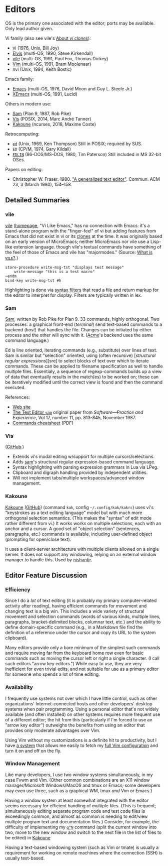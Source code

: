 Editors
=======

OS is the primary one associated with the editor; ports may be available.
Only lead author given.

Vi family (also see vile's [About _vi clones_][vile vi-clones]):
- vi (1976, Unix, Bill Joy)
- [Elvis][] (multi-OS, 1990, Steve Kirkendall)
- [vile](#vile) (multi-OS, 1991, Paul Fox, Thomas Dickey)
- [Vim][] (multi-OS, 1991, Bram Moolenaar)
- nvi (Unix, 1994, Keith Bostic)

Emacs family:
- [Emacs][] (multi-OS, 1976, David Moon and Guy L. Steele Jr.)
- [XEmacs][] (multi-OS, 1991, Lucid)

Others in modern use:
- [Sam](#sam) (Plan 9, 1987, Rob Pike)
- [Vis](#vis) (POSIX, 2014, Marc André Tanner)
- [Kakoune](#kakoune) (ncurses, 2018, Maxime Coste)

Retrocomputing:
- [`ed`][] (Unix, 1969, Ken Thompson) Still in POSIX; required by SUS.
- `ED` (CP/M, 1974, Gary Kildall)
- [`EDLIN`][] (86-DOS/MS-DOS, 1980, Tim Paterson) Still included in MS
  32-bit OSes.

Papers on editing:
- Christopher W. Fraser. 1980. ["A generalized text editor"][fraser80].
  Commun. ACM 23, 3 (March 1980), 154–158.


Detailed Summaries
------------------

### vile

[vile][] ([homepage][vile home], "Vi Like Emacs," has no connection with
Emacs: it's a stand-alone program with the "finger-feel" of vi but adding
features from Emacs that did not exist in vi or its [clones][vile
vi-clones] at the time. It was originally based on an early version of
MicroEmacs; neither MicroEmacs nor vile use a Lisp-like extension language.
though vile's textual commands have something of the feel of those of Emacs
and vile has "majormodes." (Source: [What is ᴠɪʟᴇ?][vile faq].)

    store-procedure write-msg-tst "displays test message"
        write-message "this is a test macro"
    ~endm
    bind-key write-msg-tst #h

Highlighting is done via [syntax filters][vile synfil] that read a file and
return markup for the editor to interpret for display. Filters are
typically written in lex.

### Sam

[Sam], written by Rob Pike for Plan 9. 33 commands, highly orthogonal. Two
processes: a graphical front-end (_terminal_) send text-based commands to a
backend (_host_) that handles the file. Changes can be initiated by either
process and the other will sync with it. ([Acme]'s backend uses the same
command language.)

Ed is line oriented, iterating commands (e.g., substitute) over lines of
text. Sam is similar but "selection" oriented, using (often recursive)
[_structural regular expressions_][sre] to select blocks of text over which
to iterate commands. These can be applied to filename specification as well
to handle multiple files. Essentialy, a sequence of regexp-commands builds
up a view of data that eventually results in the match(es) to be worked on;
these can be iteratively modified until the correct view is found and then
the command executed.

References:
- [Web site](http://sam.cat-v.org/)
- [The Text Editor `sam`][sam paper] original paper from _Software—Practice
  and Experience_, Vol 17, number 11, pp. 813-845, November 1987.
- [Commands cheatsheet][sam refcard] (PDF)

### Vis

([GitHub][vis].)
- Extends vi's modal editing w/support for multiple cursors/selections.
- Adds [sam](#sam)'s structural regular expression-based command language.
- Syntax highlighting with parsing expression grammars in Lua via LPeg.
- Clipboard and digraph handling provided by independent utilities.
- Will not implement tabs/multiple workspaces/advanced window management.

### Kakoune

[Kakoune][kak home] ([GitHub][kak gh]) (command `kak`, config
`~/.config/kak/kakrc`) uses vi's "keystrokes as a text editing language"
model but with much more orthogonal selection semantics. (This makes the
"syntax" of edit mode rather different from vi.) It works works on multiple
selections, each with an anchor and a cursor. A good set of "object
selection" (sentences, paragraphs, etc.) commands is available, including
user-defined object (prompting for open/close text).

It uses a client-server architecture with multiple clients allowed on a
single server. It does not support any windowing, relying on an external
window manager to handle this. Used by [nishantjr].


Editor Feature Discussion
-------------------------

### Efficiency

Since I do a _lot_ of text editing (it is probably my primary
computer-related activity after reading), having efficient commands for
movement and changing text is a big win. This includes a wide variety of
structural movement and selection commands (words of various kinds,
multiple lines, paragraphs, bracket-delimited blocks, columnar text, etc.)
and the ability to define domain-specific command (e.g., in a Markdown file
find the definition of a reference under the cursor and copy its URL to the
system clipboard).

Many editors provide only a bare minimum of the simplest such commands and
require moving far from the keyboard home row even for basic commands such
as moving the cursor left or right a single character. (I call such editors
"arrow key editors.") While easy to use, they are very inefficient for even
trivial edits, and not suitable for use as a primary editor for someone who
spends a lot of time editing.

### Availability

I frequently use systems not over which I have little control, such as
other organizations' Internet-connected hosts and other developers' desktop
systems when pair programming. Using a personal editor that's not widely
available (and often installed) on other systems requires more frequent use
of a different editor; the hit from this (particularly if I'm forced to use
an "arrow key editor") outweighs the benefits from  using an editor that
provides only moderate advantages over Vim.

Using Vim without my customizations is a definite hit to productivity, but
I have [a system][dot-home] that allows me easily to fetch my [full Vim
configuration][dot-home cjs0] and turn it on and off on the fly.

### Window Management

Like many developers, I use two window systems simultaneously, in my case
Fvwm and Vim. (Other common combinations are an X11 window
manager/Microsoft Windows/MacOS and tmux or Emacs; some developers may even
use three, such as a graphical WM, tmux _and_ Vim or Emacs.)

Having a window system at least somewhat integrated with the editor seems
necessary for efficient handling of multiple files. (This is frequent;
simultaneously editing separate program code and test code files is
exceedingly common, and almost as common is needing to edit/view multiple
program text and documentation files.) Consider, for example, the
difficulty of implementing my [`q^N`][dot-home cjs0 q^N] command (split the
current window into two, move to the new window and switch to the next file
in the list of files to be edited) in [Kakoune](#kakoune)

Having a text-based windowing system (such as Vim or tmate) is usually a
requirement for working on remote machines where the connection (SSH) is
usually text-based.



<!-------------------------------------------------------------------->
[Elvis]: https://en.wikipedia.org/wiki/Elvis_(text_editor)
[vim]: ./vim.md

[emacs]: ./emacs.md
[xemacs]: https://en.wikipedia.org/wiki/XEmacs

[`EDLIN`]: https://en.wikipedia.org/wiki/Edlin
[`ed`]: https://web.archive.org/web/20000520043710/http://swarm.cs.wustl.edu/~jxh/ed.html

[fraser80]: https://doi.org/10.1145/358826.358834

<!-- Detailed Summaries -->

[vile faq]: https://invisible-island.net/vile/vile.faq.html
[vile home]: https://invisible-island.net/vile/
[vile synfil]: https://invisible-island.net/vile/filters.html
[vile vi-clones]: https://invisible-island.net/vile/vile.faq.html#vi_clones
[vile]: https://en.wikipedia.org/wiki/Vile_(editor)

[acme]: https://en.wikipedia.org/wiki/Acme_(text_editor)
[sam paper]: http://doc.cat-v.org/plan_9/4th_edition/papers/sam/
[sam refcard]: http://sam.cat-v.org/cheatsheet/sam-refcard.pdf
[sam sre]: http://doc.cat-v.org/bell_labs/structural_regexps/
[sam]: https://en.wikipedia.org/wiki/Sam_(text_editor)

[vis]: https://github.com/martanne/vis

[kak gh]: https://github.com/mawww/kakoune
[kak home]: http://kakoune.org/
[nishantjr]: https://github.com/nishantjr/dot-files/blob/master/dot/config/kak/kakrc

<!-- Editor Feature Discussion -->
[dot-home cjs0 q^N]: https://github.com/dot-home/cjs0/blob/6fbbca0d44c53264d2991d7158c9c7e4b8484fb6/dot/vim/cjs.d/main.vim#L294
[dot-home cjs0]: https://github.com/dot-home/cjs0
[dot-home]: https://github.com/dot-home
